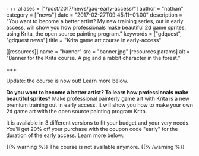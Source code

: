 +++
aliases = ["/post/2017/news/gaq-early-access/"]
author = "nathan"
category = ["news"]
date = "2017-02-27T09:45:11+01:00"
description = "You want to become a better artist? My new training series, out in early access, will show you how professionals make beautiful 2d game sprites, using Krita, the open source painting program."
keywords = ["gdquest", "gdquest news"]
title = "Krita game art course in early-access"

[[resources]]
  name = "banner"
  src = "banner.jpg"
  [resources.params]
    alt = "Banner for the Krita course. A pig and a rabbit character in the forest."

+++

Update: the course is now out! Learn more below.

**Do you want to become a better artist? To learn how professionals make beautiful sprites?** Make professional painterly game art with Krita is a new premium training out in early access. It will show you how to make your own 2d game art with the open source painting program Krita.

It is available in 3 different versions to fit your budget and your very needs. You'll get 20% off your purchase with the coupon code "early" for the duration of the early access. Learn more below:

{{% warning %}}
The course is not available anymore.
{{% /warning %}}